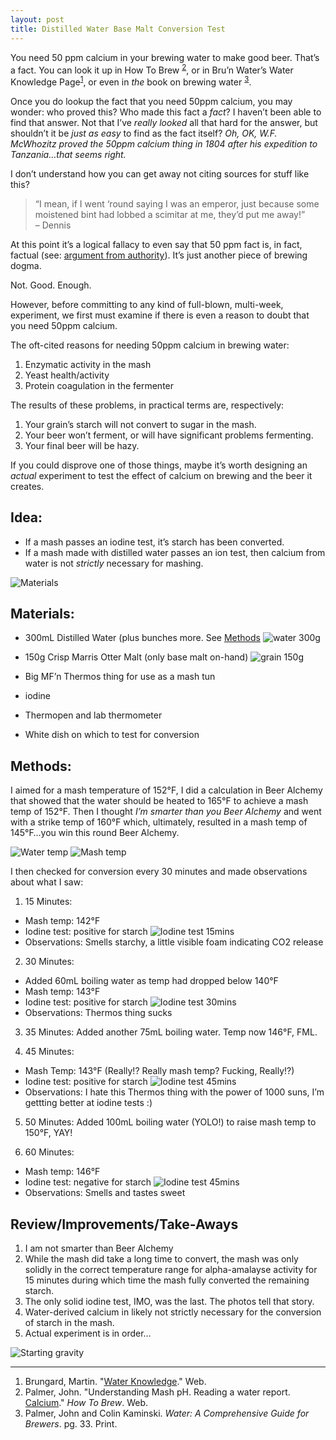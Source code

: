 ```yaml
---
layout: post
title: Distilled Water Base Malt Conversion Test
---
```


You need 50 ppm calcium in your brewing water to make good beer. That&#8217;s a fact.
You can look it up in How To Brew <sup>[2](#howtobrew)</sup>, or in 
Bru&#8217;n Water&#8217;s Water Knowledge Page<sup>[1](#brunwater)</sup>, or even in
_the_ book on brewing water <sup>[3](#water)</sup>.

Once you do lookup the fact that you need 50ppm calcium, you may wonder: who proved this? Who made this fact a _fact_?
I haven&#8217;t been able to find that answer. Not that I&#8217;ve _really looked_ all that hard for the answer, but shouldn&#8217;t it be
_just as easy_ to find as the fact itself? _Oh, OK, W.F. McWhozitz proved 
the 50ppm calcium thing in 1804 after his expedition to Tanzania&#8230;that seems right._

I don&#8217;t understand how you can get away not citing sources for stuff like this?

> &#8220;I mean, if I went &#8216;round saying I was an emperor, just because some moistened bint had lobbed a scimitar at me, they&#8217;d put me away!&#8221;<br>
> &ndash; Dennis

At this point it&#8217;s a logical fallacy to even say that 50 ppm fact is, in fact, factual (see: [argument from authority](http://en.wikipedia.org/wiki/Argument_from_authority)).
It&#8217;s just another piece of brewing dogma.

Not. Good. Enough.

However, before committing to any kind of full-blown, multi-week, experiment, we first
must examine if there is even a reason to doubt that you need 50ppm calcium.

The oft-cited reasons for needing 50ppm calcium in brewing water:

1. Enzymatic activity in the mash
2. Yeast health/activity
3. Protein coagulation in the fermenter

The results of these problems, in practical terms are, respectively:

1. Your grain&#8217;s starch will not convert to sugar in the mash.
2. Your beer won&#8217;t ferment, or will have significant problems fermenting.
3. Your final beer will be hazy.

If you could disprove one of those things, maybe it&#8217;s worth designing an _actual_
experiment to test the effect of calcium on brewing and the beer it creates.

Idea:
---

* If a mash passes an iodine test, it&#8217;s starch has been converted.
* If a mash made with distilled water passes an ion test, then calcium from water is not _strictly_ necessary for mashing.

![Materials](http://tylercipriani.s3.amazonaws.com/distilled_water_mash/142749_distilled_water_mash_materials.jpg)

Materials:
---

* 300mL Distilled Water (plus bunches more. See [Methods](#methods)
![water 300g](http://tylercipriani.s3.amazonaws.com/distilled_water_mash/141908_distilled_water_mash_300ml_water.jpg)

* 150g Crisp Marris Otter Malt (only base malt on-hand)
![grain 150g](http://tylercipriani.s3.amazonaws.com/distilled_water_mash/143122_distilled_water_mash_150g_grain.jpg)
* Big MF&#8217;n Thermos thing for use as a mash tun
* iodine
* Thermopen and lab thermometer
* White dish on which to test for conversion

Methods:
---

I aimed for a mash temperature of 152&deg;F, I did a calculation in Beer Alchemy 
that showed that the water should be heated to 165&deg;F to achieve a mash temp of 152&deg;F.
Then I thought _I&#8217;m smarter than you Beer Alchemy_ and went with a strike temp of 160&deg;F
which, ultimately, resulted in a mash temp of 145&deg;F&#8230;you win this round Beer Alchemy.

![Water temp](http://tylercipriani.s3.amazonaws.com/distilled_water_mash/145458_distilled_water_mash_mash_water_temp.jpg)
![Mash temp](http://tylercipriani.s3.amazonaws.com/distilled_water_mash/145719_distilled_water_mash_dough_in.jpg)

I then checked for conversion every 30 minutes and made observations about what I saw:

1. 15 Minutes:

  * Mash temp: 142&deg;F
  * Iodine test: positive for starch
  ![Iodine test 15mins](http://tylercipriani.s3.amazonaws.com/distilled_water_mash/152054_distilled_water_mash_15min_iodine.jpg)
  * Observations: Smells starchy, a little visible foam indicating CO2 release

2. 30 Minutes:

  * Added 60mL boiling water as temp had dropped below 140&deg;F
  * Mash temp: 143&deg;F
  * Iodine test: positive for starch
  ![Iodine test 30mins](http://tylercipriani.s3.amazonaws.com/distilled_water_mash/153427_distilled_water_mash_30min_iodine.jpg)
  * Observations: Thermos thing sucks

3. 35 Minutes: Added another 75mL boiling water. Temp now 146&deg;F, FML.

4. 45 Minutes:

  * Mash Temp: 143&deg;F (Really!? Really mash temp? Fucking, Really!?)
  * Iodine test: positive for starch
  ![Iodine test 45mins](http://tylercipriani.s3.amazonaws.com/distilled_water_mash/155019_distilled_water_mash_45min_iodine.jpg)
  * Observations: I hate this Thermos thing with the power of 1000 suns, I&#8217;m gettting better at iodine tests :)

5. 50 Minutes: Added 100mL boiling water (YOLO!) to raise mash temp to 150&deg;F, YAY!

6. 60 Minutes:

  * Mash temp: 146&deg;F
  * Iodine test: negative for starch
  ![Iodine test 45mins](http://tylercipriani.s3.amazonaws.com/distilled_water_mash/160503_distilled_water_mash_60min_iodine.jpg)
  * Observations: Smells and tastes sweet

Review/Improvements/Take-Aways
---

1. I am not smarter than Beer Alchemy
2. While the mash did take a long time to convert, the mash was only solidly 
  in the correct temperature range for alpha-amalayse activity for 
  15 minutes during which time the mash fully converted the remaining starch.
3. The only solid iodine test, IMO, was the last. The photos tell that story.
4. Water-derived calcium in likely not strictly necessary for the conversion 
  of starch in the mash.
5. Actual experiment is in order&#8230;

![Starting gravity](http://tylercipriani.s3.amazonaws.com/distilled_water_mash/161034_distilled_water_mash_sg.jpg)


* * *

1. <a id="brunwater"></a>Brungard, Martin. "[Water Knowledge](https://sites.google.com/site/brunwater/water-knowledge)." Web.
2. <a id="howtobrew"></a>Palmer, John. "Understanding Mash pH. Reading a water report. [Calcium](http://www.howtobrew.com/section3/chapter15-1.html)." _How To Brew_. Web.
3. <a id="water"></a>Palmer, John and Colin Kaminski. _Water: A Comprehensive Guide for Brewers_. pg. 33. Print.